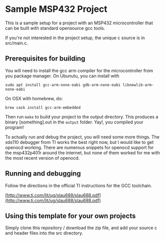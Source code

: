# Sample MSP432 Project

This is a sample setup for a project with an MSP432 microcontroller that can be built
with standard opensource gcc tools.

If you're not interested in the project setup, the unique c source is in src/main.c.

## Prerequisites for building

You will need to install the gcc arm compiler for the microcontroller from you package manager.
On Ubunutu, you can install with

```
sudo apt install gcc-arm-none-eabi gdb-arm-none-eabi libnewlib-arm-none-eabi
```

On OSX with homebrew, do:

```
brew cask install gcc-arm-embedded
```

Then run `make` to build your project to the output directory. This produces a binary [something].out in
the `output` folder. Yay!, you compiled your program!

To actually run and debug the project, you will need some more things. The xds110 debugger from TI
works the best right now, but I would like to get openocd working. There are numerous snippets for openocd
support for the msp432p401r around the internet, but none of them worked for me with the most recent version
of openocd.

## Running and debugging

Follow the directions in the official TI instructions for the GCC toolchain.

[http://www.ti.com/lit/ug/slau688/slau688.pdf](http://www.ti.com/lit/ug/slau688/slau688.pdf)

## Using this template for your own projects

Simply clone this repository / download the zip file, and add your source c and header files
into the src directory.

